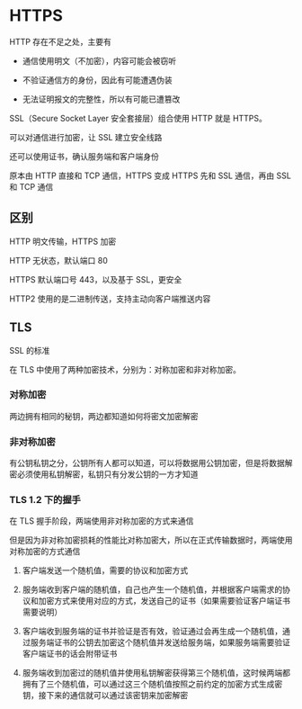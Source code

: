 # HTTPS

HTTP 存在不足之处，主要有

- 通信使用明文（不加密），内容可能会被窃听

- 不验证通信方的身份，因此有可能遭遇伪装

- 无法证明报文的完整性，所以有可能已遭篡改

SSL（Secure Socket Layer 安全套接层）组合使用 HTTP 就是 HTTPS。

可以对通信进行加密，让 SSL 建立安全线路

还可以使用证书，确认服务端和客户端身份

原本由 HTTP 直接和 TCP 通信，HTTPS 变成 HTTPS 先和 SSL 通信，再由 SSL 和 TCP 通信

## 区别

HTTP 明文传输，HTTPS 加密

HTTP 无状态，默认端口 80

HTTPS 默认端口号 443，以及基于 SSL，更安全

HTTP2 使用的是二进制传送，支持主动向客户端推送内容

## TLS

SSL 的标准

在 TLS 中使用了两种加密技术，分别为：对称加密和非对称加密。

### 对称加密

两边拥有相同的秘钥，两边都知道如何将密文加密解密

### 非对称加密

有公钥私钥之分，公钥所有人都可以知道，可以将数据用公钥加密，但是将数据解密必须使用私钥解密，私钥只有分发公钥的一方才知道

### TLS 1.2 下的握手

在 TLS 握手阶段，两端使用非对称加密的方式来通信

但是因为非对称加密损耗的性能比对称加密大，所以在正式传输数据时，两端使用对称加密的方式通信

1.  客户端发送一个随机值，需要的协议和加密方式

2.  服务端收到客户端的随机值，自己也产生一个随机值，并根据客户端需求的协议和加密方式来使用对应的方式，发送自己的证书（如果需要验证客户端证书需要说明）

3.  客户端收到服务端的证书并验证是否有效，验证通过会再生成一个随机值，通过服务端证书的公钥去加密这个随机值并发送给服务端，如果服务端需要验证客户端证书的话会附带证书

4.  服务端收到加密过的随机值并使用私钥解密获得第三个随机值，这时候两端都拥有了三个随机值，可以通过这三个随机值按照之前约定的加密方式生成密钥，接下来的通信就可以通过该密钥来加密解密
